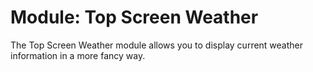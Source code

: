 # Module: Top Screen Weather

The Top Screen Weather module allows you to display current weather information in a more fancy way.
